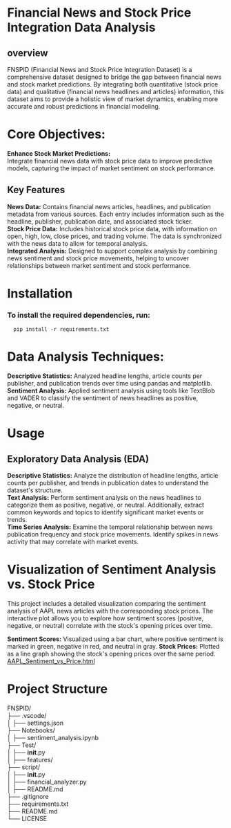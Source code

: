 # Financial News and Stock Price Integration Data Analysis
## overview
FNSPID (Financial News and Stock Price Integration Dataset) is a comprehensive dataset designed to bridge the gap between financial news and stock market predictions. By integrating both quantitative (stock price data) and qualitative (financial news headlines and articles) information, this dataset aims to provide a holistic view of market dynamics, enabling more accurate and robust predictions in financial modeling.
# Core Objectives:
<strong>Enhance Stock Market Predictions:</strong><br>
Integrate financial news data with stock price data to improve predictive models, capturing the impact of market sentiment on stock performance.
## Key Features
<strong> News Data:</strong> Contains financial news articles, headlines, and publication metadata from various sources. Each entry includes information such as the headline, publisher, publication date, and associated stock ticker.<br>
<strong>Stock Price Data:</strong> Includes historical stock price data, with information on open, high, low, close prices, and trading volume. The data is synchronized with the news data to allow for temporal analysis.<br>
<strong> Integrated Analysis:</strong> Designed to support complex analysis by combining news sentiment and stock price movements, helping to uncover relationships between market sentiment and stock performance.
# Installation
### To install the required dependencies, run:<br>
      pip install -r requirements.txt
# Data Analysis Techniques:
<strong>Descriptive Statistics:</strong> Analyzed headline lengths, article counts per publisher, and publication trends over time using pandas and matplotlib.<br>
<strong>Sentiment Analysis:</strong> Applied sentiment analysis using tools like TextBlob and VADER to classify the sentiment of news headlines as positive, negative, or neutral.
# Usage
## Exploratory Data Analysis (EDA)
<strong>Descriptive Statistics:</strong> Analyze the distribution of headline lengths, article counts per publisher, and trends in publication dates to understand the dataset's structure.<br>
<strong> Text Analysis:</strong> Perform sentiment analysis on the news headlines to categorize them as positive, negative, or neutral. Additionally, extract common keywords and topics to identify significant market events or trends.<br>
<strong>Time Series Analysis:</strong> Examine the temporal relationship between news publication frequency and stock price movements. Identify spikes in news activity that may correlate with market events.
# Visualization of Sentiment Analysis vs. Stock Price
This project includes a detailed visualization comparing the sentiment analysis of AAPL news articles with the corresponding stock prices. The interactive plot allows you to explore how sentiment scores (positive, negative, or neutral) correlate with the stock's opening prices over time.

<strong>Sentiment Scores:</strong> Visualized using a bar chart, where positive sentiment is marked in green, negative in red, and neutral in gray.
<strong>Stock Prices:</strong> Plotted as a line graph showing the stock's opening prices over the same period.<br>
[AAPL_Sentiment_vs_Price.html](AAPL_Sentiment_vs_Price.html)<br>
# Project Structure
FNSPID/<br>
├── .vscode/<br>
│   ├── settings.json<br>
├── Notebooks/<br>
│   ├── sentiment_analysis.ipynb<br>
├── Test/<br>
│   ├── __init__.py<br>
│   ├── features/<br>
├── script/<br>
│   ├── __init__.py<br>
│   ├── financial_analyzer.py<br>
│   ├── README.md<br>
├── .gitignore<br>
├── requirements.txt<br>
├── README.md<br>
└── LICENSE
